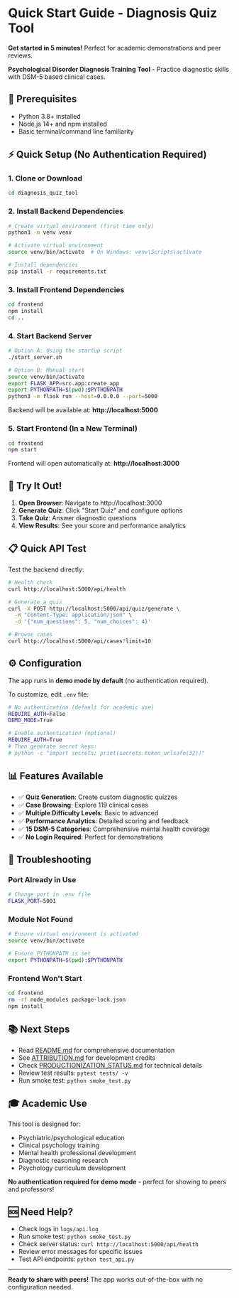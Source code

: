 # Quick Start Guide - Diagnosis Quiz Tool

**Get started in 5 minutes!** Perfect for academic demonstrations and peer reviews.

**Psychological Disorder Diagnosis Training Tool** - Practice diagnostic skills with DSM-5 based clinical cases.

## 🚀 Prerequisites

- Python 3.8+ installed
- Node.js 14+ and npm installed
- Basic terminal/command line familiarity

## ⚡ Quick Setup (No Authentication Required)

### 1. Clone or Download
```bash
cd diagnosis_quiz_tool
```

### 2. Install Backend Dependencies
```bash
# Create virtual environment (first time only)
python3 -m venv venv

# Activate virtual environment
source venv/bin/activate  # On Windows: venv\Scripts\activate

# Install dependencies
pip install -r requirements.txt
```

### 3. Install Frontend Dependencies
```bash
cd frontend
npm install
cd ..
```

### 4. Start Backend Server
```bash
# Option A: Using the startup script
./start_server.sh

# Option B: Manual start
source venv/bin/activate
export FLASK_APP=src.app:create_app
export PYTHONPATH=$(pwd):$PYTHONPATH
python3 -m flask run --host=0.0.0.0 --port=5000
```

Backend will be available at: **http://localhost:5000**

### 5. Start Frontend (In a New Terminal)
```bash
cd frontend
npm start
```

Frontend will open automatically at: **http://localhost:3000**

## 🎯 Try It Out!

1. **Open Browser**: Navigate to http://localhost:3000
2. **Generate Quiz**: Click "Start Quiz" and configure options
3. **Take Quiz**: Answer diagnostic questions
4. **View Results**: See your score and performance analytics

## 📋 Quick API Test

Test the backend directly:

```bash
# Health check
curl http://localhost:5000/api/health

# Generate a quiz
curl -X POST http://localhost:5000/api/quiz/generate \
  -H "Content-Type: application/json" \
  -d '{"num_questions": 5, "num_choices": 4}'

# Browse cases
curl http://localhost:5000/api/cases?limit=10
```

## ⚙️ Configuration

The app runs in **demo mode by default** (no authentication required).

To customize, edit `.env` file:

```bash
# No authentication (default for academic use)
REQUIRE_AUTH=False
DEMO_MODE=True

# Enable authentication (optional)
REQUIRE_AUTH=True
# Then generate secret keys:
# python -c "import secrets; print(secrets.token_urlsafe(32))"
```

## 📊 Features Available

- ✅ **Quiz Generation**: Create custom diagnostic quizzes
- ✅ **Case Browsing**: Explore 119 clinical cases
- ✅ **Multiple Difficulty Levels**: Basic to advanced
- ✅ **Performance Analytics**: Detailed scoring and feedback
- ✅ **15 DSM-5 Categories**: Comprehensive mental health coverage
- ✅ **No Login Required**: Perfect for demonstrations

## 🔧 Troubleshooting

### Port Already in Use
```bash
# Change port in .env file
FLASK_PORT=5001
```

### Module Not Found
```bash
# Ensure virtual environment is activated
source venv/bin/activate

# Ensure PYTHONPATH is set
export PYTHONPATH=$(pwd):$PYTHONPATH
```

### Frontend Won't Start
```bash
cd frontend
rm -rf node_modules package-lock.json
npm install
```

## 📚 Next Steps

- Read [README.md](README.md) for comprehensive documentation
- See [ATTRIBUTION.md](ATTRIBUTION.md) for development credits
- Check [PRODUCTIONIZATION_STATUS.md](PRODUCTIONIZATION_STATUS.md) for technical details
- Review test results: `pytest tests/ -v`
- Run smoke test: `python smoke_test.py`

## 🎓 Academic Use

This tool is designed for:
- Psychiatric/psychological education
- Clinical psychology training
- Mental health professional development
- Diagnostic reasoning research
- Psychology curriculum development

**No authentication required for demo mode** - perfect for showing to peers and professors!

## 🆘 Need Help?

- Check logs in `logs/api.log`
- Run smoke test: `python smoke_test.py`
- Check server status: `curl http://localhost:5000/api/health`
- Review error messages for specific issues
- Test API endpoints: `python test_api.py`

---

**Ready to share with peers!** The app works out-of-the-box with no configuration needed.
